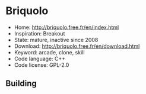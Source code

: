 # Briquolo

- Home: http://briquolo.free.fr/en/index.html
- Inspiration: Breakout
- State: mature, inactive since 2008
- Download: http://briquolo.free.fr/en/download.html
- Keyword: arcade, clone, skill
- Code language: C++
- Code license: GPL-2.0

## Building

